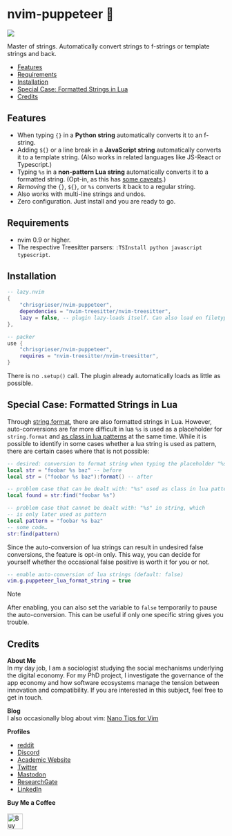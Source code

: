 <!-- LTeX: enabled=false -->
# nvim-puppeteer 🎎
<!-- LTeX: enabled=true -->
<a href="https://dotfyle.com/plugins/chrisgrieser/nvim-puppeteer"><img src="https://dotfyle.com/plugins/chrisgrieser/nvim-puppeteer/shield" /></a>

Master of strings. Automatically convert strings to f-strings or template strings and back.

<!-- toc -->

- [Features](#features)
- [Requirements](#requirements)
- [Installation](#installation)
- [Special Case: Formatted Strings in Lua](#special-case-formatted-strings-in-lua)
- [Credits](#credits)

<!-- tocstop -->

## Features
- When typing `{}` in a **Python string** automatically converts it to an f-string.
- Adding `${}` or a line break in a **JavaScript string** automatically converts it to a template string. (Also works in related languages like JS-React or Typescript.)
- Typing `%s` in a **non-pattern Lua string** automatically converts it to a formatted string. (Opt-in, as this has [some caveats](#special-case-formatted-strings-in-lua).)
- *Removing* the `{}`, `${}`, or `%s` converts it back to a regular string.
- Also works with multi-line strings and undos.
- Zero configuration. Just install and you are ready to go.

## Requirements
- nvim 0.9 or higher.
- The respective Treesitter parsers: `:TSInstall python javascript typescript`.

## Installation

```lua
-- lazy.nvim
{ 
	"chrisgrieser/nvim-puppeteer",
	dependencies = "nvim-treesitter/nvim-treesitter",
	lazy = false, -- plugin lazy-loads itself. Can also load on filetypes.
},

-- packer
use {
	"chrisgrieser/nvim-puppeteer",
	requires = "nvim-treesitter/nvim-treesitter",
}
```

There is no `.setup()` call. The plugin already automatically loads as little as possible.

## Special Case: Formatted Strings in Lua
Through [string.format](https://www.lua.org/manual/5.4/manual.html#pdf-string.format), there are also formatted strings in Lua. However, auto-conversions are far more difficult in lua `%s` is used as a placeholder for `string.format` and [as class in lua patterns](https://www.lua.org/manual/5.4/manual.html#6.4.1) at the same time. While it is possible to identify in some cases whether a lua string is used as pattern, there are certain cases where that is not possible:

```lua
-- desired: conversion to format string when typing the placeholder "%s"
local str = "foobar %s baz" -- before
local str = ("foobar %s baz"):format() -- after

-- problem case that can be dealt with: "%s" used as class in lua pattern
local found = str:find("foobar %s")

-- problem case that cannot be dealt with: "%s" in string, which
-- is only later used as pattern
local pattern = "foobar %s baz"
-- some code…
str:find(pattern)
```

Since the auto-conversion of lua strings can result in undesired false conversions, the feature is opt-in only. This way, you can decide for yourself whether the occasional false positive is worth it for you or not.

```lua
-- enable auto-conversion of lua strings (default: false)
vim.g.puppeteer_lua_format_string = true
```

> [!NOTE]
> After enabling, you can also set the variable to `false` temporarily to pause the auto-conversion. This can be useful if only one specific string gives you trouble.

## Credits
<!-- vale Google.FirstPerson = NO -->
__About Me__  
In my day job, I am a sociologist studying the social mechanisms underlying the digital economy. For my PhD project, I investigate the governance of the app economy and how software ecosystems manage the tension between innovation and compatibility. If you are interested in this subject, feel free to get in touch.

__Blog__  
I also occasionally blog about vim: [Nano Tips for Vim](https://nanotipsforvim.prose.sh)

__Profiles__  
- [reddit](https://www.reddit.com/user/pseudometapseudo)
- [Discord](https://discordapp.com/users/462774483044794368/)
- [Academic Website](https://chris-grieser.de/)
- [Twitter](https://twitter.com/pseudo_meta)
- [Mastodon](https://pkm.social/@pseudometa)
- [ResearchGate](https://www.researchgate.net/profile/Christopher-Grieser)
- [LinkedIn](https://www.linkedin.com/in/christopher-grieser-ba693b17a/)

__Buy Me a Coffee__  
<br>
<a href='https://ko-fi.com/Y8Y86SQ91' target='_blank'><img height='36' style='border:0px;height:36px;' src='https://cdn.ko-fi.com/cdn/kofi1.png?v=3' border='0' alt='Buy Me a Coffee at ko-fi.com' /></a>
